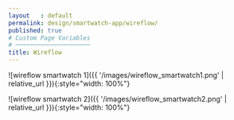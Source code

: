 ```yaml
---
layout   : default
permalink: design/smartwatch-app/wireflow/
published: true
# Custom Page Variables
# ─────────────────────
title: Wireflow
---
```


![wireflow smartwatch 1]({{ '/images/wireflow_smartwatch1.png' | relative_url }}){:style="width: 100%"}

![wireflow smartwatch 2]({{ '/images/wireflow_smartwatch2.png' | relative_url }}){:style="width: 100%"}

